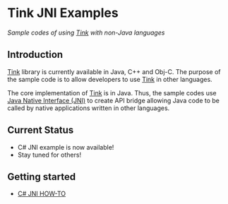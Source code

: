 # Tink JNI Examples
*Sample codes of using [Tink](https://github.com/google/tink) with non-Java languages*

## Introduction
[Tink](https://github.com/google/tink) library is currently available in Java, C++ and Obj-C. The purpose of the sample code is to allow developers to use [Tink](https://github.com/google/tink) in other languages. 

The core implementation of [Tink](https://github.com/google/tink) is in Java. Thus, the sample codes use [Java Native Interface (JNI)](https://docs.oracle.com/javase/8/docs/technotes/guides/jni/) to create API bridge allowing Java code to be called by native applications written in other languages.

## Current Status
* C# JNI example is now available!
* Stay tuned for others!

## Getting started
* [C# JNI HOW-TO](docs/CS-HOWTO.md)
